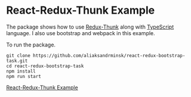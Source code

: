 # React-Redux-Thunk Example

The package shows how to use [Redux-Thunk](https://github.com/reduxjs/redux-thunk) along with [TypeScript](https://www.typescriptlang.org/) language.
I also use bootstrap and webpack in this example.

To run the package.

```
git clone https://github.com/aliaksandrminsk/react-redux-bootstrap-task.git
cd react-redux-bootstrap-task
npm install
npm run start
```

[React-Redux-Thunk Example
](https://react-redux-bootstrap-task.web.app/)
